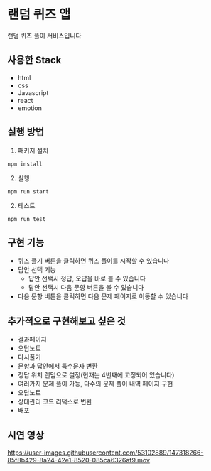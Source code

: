 # 랜덤 퀴즈 앱

랜덤 퀴즈 풀이 서비스입니다

## 사용한 Stack

- html
- css
- Javascript
- react
- emotion

## 실행 방법

1. 패키지 설치

```
npm install
```

2. 실행

```
npm run start
```

2. 테스트

```
npm run test
```

## 구현 기능

- 퀴즈 풀기 버튼을 클릭하면 퀴즈 풀이를 시작할 수 있습니다
- 답안 선택 기능
  - 답안 선택시 정답, 오답을 바로 볼 수 있습니다
  - 답안 선택시 다음 문항 버튼을 볼 수 있습니다
- 다음 문항 버튼을 클릭하면 다음 문제 페이지로 이동할 수 있습니다

## 추가적으로 구현해보고 싶은 것
- 결과페이지
- 오답노트
- 다시풀기
- 문항과 답안에서 특수문자 변환
- 정답 위치 랜덤으로 설정(현재는 4번째에 고정되어 있습니다)
- 여러가지 문제 풀이 가능, 다수의 문제 풀이 내역 페이지 구현
- 오답노트
- 상태관리 코드 리덕스로 변환
- 배포

## 시연 영상

https://user-images.githubusercontent.com/53102889/147318266-85f8b429-8a24-42e1-8520-085ca6326af9.mov

